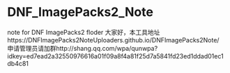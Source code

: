 # DNF_ImagePacks2_Note
note for DNF ImagePacks2 floder
大家好，本工具地址https://DNFImagePacks2NoteUploaders.github.io/DNFImagePacks2Note/
申请管理员请加群http://shang.qq.com/wpa/qunwpa?idkey=ed7ead2a32550976616a01f09a8f4a81f25d7a5841fd23ed1ddad01ec1db4c81
